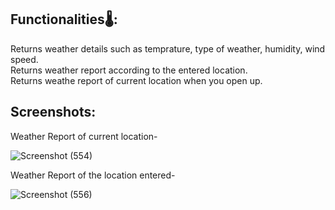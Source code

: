 

## Functionalities🌡:
Returns weather details such as temprature, type of weather, humidity, wind speed.</br>
Returns weather report according to the entered location.</br>
Returns weathe report of current location when you open up.</br>

## Screenshots:
Weather Report of current location-

![Screenshot (554)](https://user-images.githubusercontent.com/68998355/115188212-39ffbd00-a102-11eb-8400-e179b45e438a.png)

Weather Report of the location entered-

![Screenshot (556)](https://user-images.githubusercontent.com/68998355/115188290-5996e580-a102-11eb-8e42-f7ff50be3f53.png)




